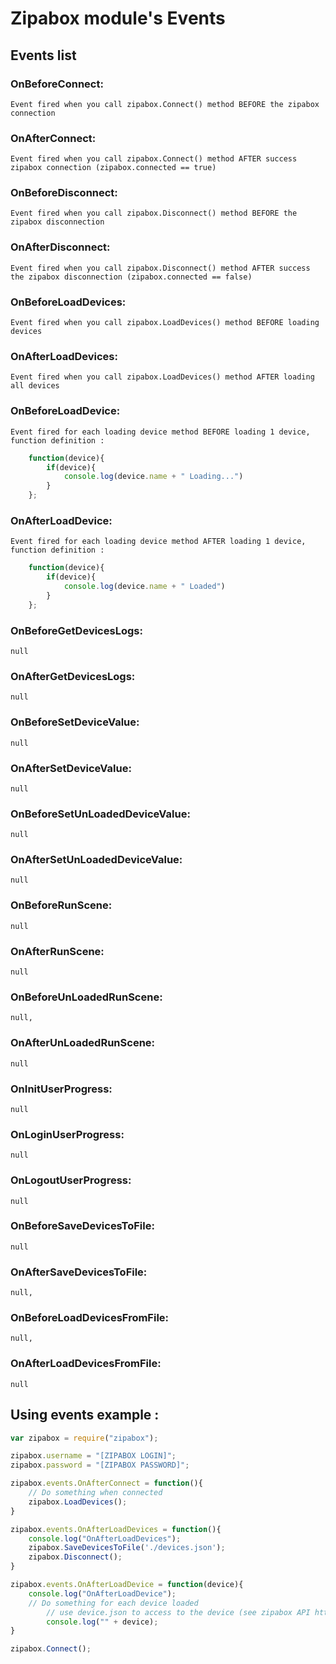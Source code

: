 # Zipabox module's Events

## Events list
### OnBeforeConnect:
```
Event fired when you call zipabox.Connect() method BEFORE the zipabox connection
```
### OnAfterConnect:
```
Event fired when you call zipabox.Connect() method AFTER success zipabox connection (zipabox.connected == true)	
```

### OnBeforeDisconnect:
```
Event fired when you call zipabox.Disconnect() method BEFORE the zipabox disconnection
```
### OnAfterDisconnect:
```
Event fired when you call zipabox.Disconnect() method AFTER success the zipabox disconnection (zipabox.connected == false)
```

### OnBeforeLoadDevices:
```
Event fired when you call zipabox.LoadDevices() method BEFORE loading devices
```
### OnAfterLoadDevices:
```
Event fired when you call zipabox.LoadDevices() method AFTER loading all devices
```

### OnBeforeLoadDevice:
```
Event fired for each loading device method BEFORE loading 1 device, 
function definition : 
```
```js
	function(device){
		if(device){ 
			console.log(device.name + " Loading...")
		} 
	};
```

### OnAfterLoadDevice:
```
Event fired for each loading device method AFTER loading 1 device, 
function definition : 
```
```js
	function(device){
		if(device){ 
			console.log(device.name + " Loaded")
		} 
	};
```
### OnBeforeGetDevicesLogs:
```
null
```
### OnAfterGetDevicesLogs:
```
null	
```

### OnBeforeSetDeviceValue:
```
null
```
### OnAfterSetDeviceValue:
```
null	
```

### OnBeforeSetUnLoadedDeviceValue:
```
null		
```
### OnAfterSetUnLoadedDeviceValue:
```
null	
```

### OnBeforeRunScene:
```
null
```
### OnAfterRunScene:
```
null	
```

### OnBeforeUnLoadedRunScene:
```
null,
```
### OnAfterUnLoadedRunScene:
```
null	
```

### OnInitUserProgress:
```
null
```
### OnLoginUserProgress:
```
null
```
### OnLogoutUserProgress:
```
null	
```

### OnBeforeSaveDevicesToFile:
```
null
```
### OnAfterSaveDevicesToFile:
```
null,
```
### OnBeforeLoadDevicesFromFile:
```
null,
```
### OnAfterLoadDevicesFromFile:
```
null	
```

## Using events example :
```js
var zipabox = require("zipabox");

zipabox.username = "[ZIPABOX LOGIN]";
zipabox.password = "[ZIPABOX PASSWORD]";

zipabox.events.OnAfterConnect = function(){
	// Do something when connected
    zipabox.LoadDevices();
}

zipabox.events.OnAfterLoadDevices = function(){
	console.log("OnAfterLoadDevices");	
	zipabox.SaveDevicesToFile('./devices.json');
	zipabox.Disconnect();
}

zipabox.events.OnAfterLoadDevice = function(device){
	console.log("OnAfterLoadDevice");	
	// Do something for each device loaded
        // use device.json to access to the device (see zipabox API https://my.zipato.com/zipato-web/api/)
        console.log("" + device);
}

zipabox.Connect();
```